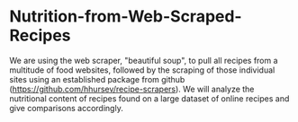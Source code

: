 # Nutrition-from-Web-Scraped-Recipes
We are using the web scraper, "beautiful soup", to pull all recipes from a multitude of food websites, followed by the scraping of those individual sites using an established package from github (https://github.com/hhursev/recipe-scrapers). We will analyze the nutritional content of recipes found on a large dataset of online recipes and give comparisons accordingly.
